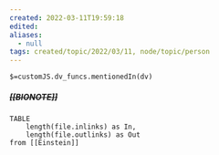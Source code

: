 ```yaml
---
created: 2022-03-11T19:59:18 
edited: 
aliases:
  - null
tags: created/topic/2022/03/11, node/topic/person
---
```

`$=customJS.dv_funcs.mentionedIn(dv)`

##### <s class="topic-title">[[BIONOTE]]</s>


```dataview
TABLE 
	length(file.inlinks) as In, 
	length(file.outlinks) as Out
from [[Einstein]]
```
